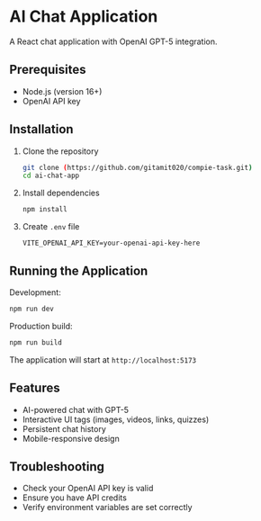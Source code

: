 # AI Chat Application

A React chat application with OpenAI GPT-5 integration.

## Prerequisites

- Node.js (version 16+)
- OpenAI API key

## Installation

1. Clone the repository

   ```bash
   git clone (https://github.com/gitamit020/compie-task.git)
   cd ai-chat-app
   ```

2. Install dependencies

   ```bash
   npm install
   ```

3. Create `.env` file
   ```env
   VITE_OPENAI_API_KEY=your-openai-api-key-here
   ```

## Running the Application

Development:

```bash
npm run dev
```

Production build:

```bash
npm run build
```

The application will start at `http://localhost:5173`

## Features

- AI-powered chat with GPT-5
- Interactive UI tags (images, videos, links, quizzes)
- Persistent chat history
- Mobile-responsive design

## Troubleshooting

- Check your OpenAI API key is valid
- Ensure you have API credits
- Verify environment variables are set correctly
